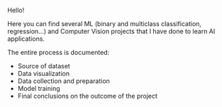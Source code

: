 Hello!

Here you can find several ML (binary and multiclass classification, regression...) and Computer Vision projects that I have done to learn AI applications.

The entire process is documented: 
- Source of dataset
- Data visualization
- Data collection and preparation
- Model training
- Final conclusions on the outcome of the project

